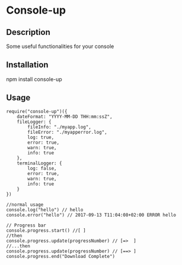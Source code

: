 # Console-up

## Description
Some useful functionalities for your console

## Installation
npm install console-up

## Usage

```
require("console-up")({
    dateFormat: "YYYY-MM-DD THH:mm:ssZ",
    fileLogger: {
        fileInfo: "./myapp.log",
        fileError: "./myapperror.log",
        log: true,
        error: true,
        warn: true,
        info: true
    },
    terminalLogger: {
        log: false,
        error: true,
        warn: true,
        info: true
    }
})

//normal usage
console.log("hello") // hello
console.error("hello") // 2017-09-13 T11:04:08+02:00 ERROR hello

// Progress bar
console.progress.start() //[ ]
//then
console.progress.update(progressNumber) // [=>  ]
//...then
console.progress.update(progressNumber) // [==> ]
console.progress.end("Download Complete")
```